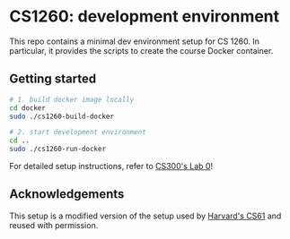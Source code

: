 # CS1260: development environment

This repo contains a minimal dev environment setup for CS 1260. In
particular, it provides the scripts to create the course Docker
container.

## Getting started

```bash
# 1. build docker image locally
cd docker
sudo ./cs1260-build-docker

# 2. start development environment
cd ..
sudo ./cs1260-run-docker
```

For detailed setup instructions, refer to [CS300's Lab 0](http://cs.brown.edu/courses/csci0300/2022/assign/labs/lab0.html)!

## Acknowledgements

This setup is a modified version of the setup used by
[Harvard's CS61](https://cs61.seas.harvard.edu/site/2021/) and reused
with permission.

